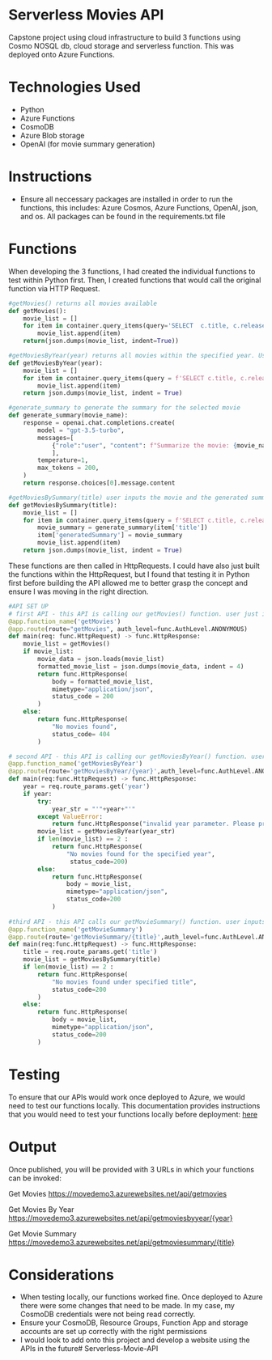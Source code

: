 
# Serverless Movies API
Capstone project using cloud infrastructure to build 3 functions using Cosmo NOSQL db, cloud storage and serverless function. This was deployed onto Azure Functions.

# Technologies Used
* Python
* Azure Functions 
* CosmoDB
* Azure Blob storage
* OpenAI (for movie summary generation)

# Instructions
* Ensure all neccessary packages are installed in order to run the functions, this includes: Azure Cosmos, Azure Functions, OpenAI, json, and os. All packages can be found in the requirements.txt file

# Functions
When developing the 3 functions, I had created the individual functions to test within Python first. Then, I created functions that would call the original function via HTTP Request.
````Python
#getMovies() returns all movies available
def getMovies():
    movie_list = []
    for item in container.query_items(query='SELECT  c.title, c.releaseYear, c.genre, c.coverUrl From c', enable_cross_partition_query=True):
        movie_list.append(item)
    return(json.dumps(movie_list, indent=True))

#getMoviesByYear(year) returns all movies within the specified year. User specifies the year.
def getMoviesByYear(year):
    movie_list = []
    for item in container.query_items(query = f'SELECT c.title, c.releaseYear, c.genre, c.coverUrl From c WHERE c.releaseYear = {year}', enable_cross_partition_query=True):
        movie_list.append(item)
    return json.dumps(movie_list, indent = True)

#generate_summary to generate the summary for the selected movie
def generate_summary(movie_name):
    response = openai.chat.completions.create(
        model = "gpt-3.5-turbo",
        messages=[
            {"role":"user", "content": f"Summarize the movie: {movie_name} in 2 sentences"}
            ],
        temperature=1,
        max_tokens = 200,
    )
    return response.choices[0].message.content

#getMoviesBySummary(title) user inputs the movie and the generated summary is included as a part of the data
def getMoviesBySummary(title):
    movie_list = []
    for item in container.query_items(query = f'SELECT c.title, c.releaseYear, c.genre, c.coverUrl From c WHERE LOWER(c.title) = @title', parameters = [dict(name='@title', value = title.lower())], enable_cross_partition_query=True):
        movie_summary = generate_summary(item['title'])
        item['generatedSummary'] = movie_summary
        movie_list.append(item)
    return json.dumps(movie_list, indent = True)
````

These functions are then called in HttpRequests. I could have also just built the functions within the HttpRequest, but I found that testing it in Python first before building the API allowed me to better grasp the concept and ensure I was moving in the right direction.
````Python
#API SET UP
# first API - this API is calling our getMovies() function. user just inputs the URL into their browser and it will return all movies in the database.
@app.function_name('getMovies')
@app.route(route="getMovies", auth_level=func.AuthLevel.ANONYMOUS)
def main(req: func.HttpRequest) -> func.HttpResponse:
    movie_list = getMovies()
    if movie_list:
        movie_data = json.loads(movie_list)
        formatted_movie_list = json.dumps(movie_data, indent = 4)
        return func.HttpResponse(
            body = formatted_movie_list,
            mimetype="application/json",
            status_code = 200
        )
    else:
        return func.HttpResponse(
            "No movies found",
            status_code= 404
        )

# second API - this API is calling our getMoviesByYear() function. user inputs the URL into their browser along with year and this returns all movies in the database with the year. If no movie exists for that year then it returns "No movies found for the specified year".
@app.function_name('getMoviesByYear')
@app.route(route='getMoviesByYear/{year}',auth_level=func.AuthLevel.ANONYMOUS)
def main(req:func.HttpRequest) -> func.HttpResponse:
    year = req.route_params.get('year')
    if year:
        try:
            year_str = "'"+year+"'"
        except ValueError:
            return func.HttpResponse("invalid year parameter. Please provide a valid year parameter", status_code=404)
        movie_list = getMoviesByYear(year_str)
        if len(movie_list) == 2 :
            return func.HttpResponse(
                "No movies found for the specified year",
                 status_code=200)
        else:
            return func.HttpResponse(
                body = movie_list,
                mimetype="application/json",
                status_code=200
            )
            
#third API - this API calls our getMovieSummary() function. user inputs the movie name into the URL and it outputs the movie, data points and a generated summary field with an AI generated summary using openAI API
@app.function_name('getMovieSummary')
@app.route(route='getMovieSummary/{title}',auth_level=func.AuthLevel.ANONYMOUS)
def main(req:func.HttpRequest) -> func.HttpResponse:
    title = req.route_params.get('title')
    movie_list = getMoviesBySummary(title)
    if len(movie_list) == 2 :
        return func.HttpResponse(
            "No movies found under specified title",
            status_code=200
        )
    else:
        return func.HttpResponse(
            body = movie_list,
            mimetype="application/json",
            status_code=200
        )
````

# Testing
To ensure that our APIs would work once deployed to Azure, we would need to test our functions locally. This documentation provides instructions that you would need to test your functions locally before deployment: [here](https://learn.microsoft.com/en-us/azure/azure-functions/functions-run-local?tabs=macos%2Cisolated-process%2Cnode-v4%2Cpython-v2%2Chttp-trigger%2Ccontainer-apps&pivots=programming-language-python)

# Output 
Once published, you will be provided with 3 URLs in which your functions can be invoked:

Get Movies
https://movedemo3.azurewebsites.net/api/getmovies

Get Movies By Year
https://movedemo3.azurewebsites.net/api/getmoviesbyyear/{year}

Get Movie Summary
https://movedemo3.azurewebsites.net/api/getmoviesummary/{title}

# Considerations
* When testing locally, our functions worked fine. Once deployed to Azure there were some changes that need to be made. In my case, my CosmoDB credentials were not being read correctly.
* Ensure your CosmoDB, Resource Groups, Function App and storage accounts are set up correctly with the right permissions
* I would look to add onto this project and develop a website using the APIs in the future# Serverless-Movie-API
